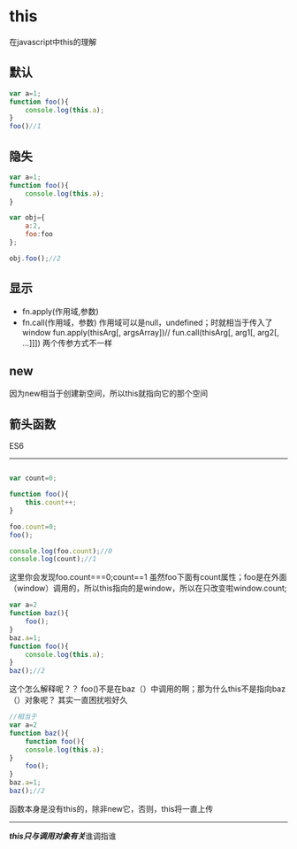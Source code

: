 # this
在javascript中this的理解

## 默认
```javascript
var a=1;
function foo(){
    console.log(this.a);
}
foo()//1
```
## 隐失
```javascript
var a=1;
function foo(){
    console.log(this.a);
}

var obj={
    a:2,
    foo:foo
};

obj.foo();//2
```
## 显示
* fn.apply(作用域,参数)
* fn.call(作用域，参数)
作用域可以是null，undefined；时就相当于传入了window
fun.apply(thisArg[, argsArray])//
fun.call(thisArg[, arg1[, arg2[, ...]]])
两个传参方式不一样

## new

因为new相当于创建新空间，所以this就指向它的那个空间

## 箭头函数
ES6


----------
```javascript

var count=0;

function foo(){
    this.count++;
}

foo.count=0;
foo();

console.log(foo.count);//0
console.log(count);//1
```
这里你会发现foo.count===0;count==1
虽然foo下面有count属性；foo是在外面（window）调用的，所以this指向的是window，所以在只改变啦window.count;



```javascript
var a=2
function baz(){
    foo();
}
baz.a=1;
function foo(){
    console.log(this.a);
}
baz();//2
```

这个怎么解释呢？？
foo()不是在baz（）中调用的啊；那为什么this不是指向baz（）对象呢？
其实一直困扰啦好久

```javascript
//相当于
var a=2
function baz(){
    function foo(){
    console.log(this.a);
}
    foo();
}
baz.a=1;
baz();//2
```
函数本身是没有this的，除非new它，否则，this将一直上传

----------
***this只与调用对象有关***谁调指谁





